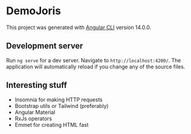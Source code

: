# DemoJoris

This project was generated with [Angular CLI](https://github.com/angular/angular-cli) version 14.0.0.

## Development server

Run `ng serve` for a dev server. Navigate to `http://localhost:4200/`. The application will automatically reload if you change any of the source files.

## Interesting stuff

- Insomnia for making HTTP requests
- Bootstrap utils or Tailwind (preferably)
- Angular Material
- RxJs operators
- Emmet for creating HTML fast
